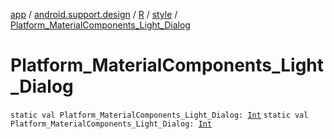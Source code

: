 [app](../../../index.md) / [android.support.design](../../index.md) / [R](../index.md) / [style](index.md) / [Platform_MaterialComponents_Light_Dialog](./-platform_-material-components_-light_-dialog.md)

# Platform_MaterialComponents_Light_Dialog

`static val Platform_MaterialComponents_Light_Dialog: `[`Int`](https://kotlinlang.org/api/latest/jvm/stdlib/kotlin/-int/index.html)
`static val Platform_MaterialComponents_Light_Dialog: `[`Int`](https://kotlinlang.org/api/latest/jvm/stdlib/kotlin/-int/index.html)